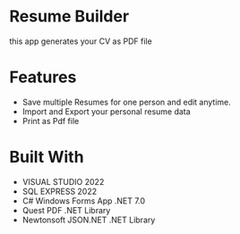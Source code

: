 # Resume Builder
this app generates your CV as PDF file <br>
<h1>Features</h1>
<ul>
  <li>Save multiple Resumes for one person and edit anytime.</li>
  <li>Import and Export your personal resume data</li>
  <li>Print as Pdf file</li>
</ul>

<h1>Built With</h1>
<ul>
  <li>VISUAL STUDIO 2022</li>
  <li>SQL EXPRESS 2022</li>
  <li>C# Windows Forms App .NET 7.0</li>
  <li>Quest PDF .NET Library</i>
  <li>Newtonsoft JSON.NET .NET Library</i>
</ul>
